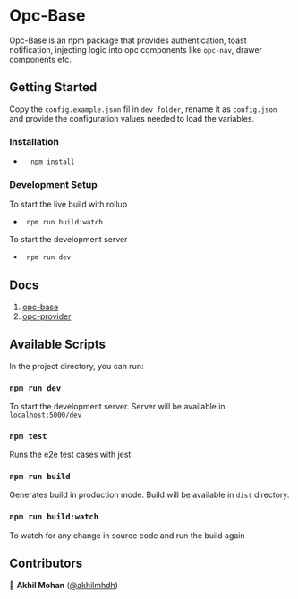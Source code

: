 # Opc-Base

Opc-Base is an npm package that provides authentication, toast notification, injecting logic into opc components like `opc-nav`, drawer components etc.

## Getting Started

Copy the `config.example.json` fil in `dev folder`, rename it as `config.json` and provide the configuration values needed to load the variables.

### Installation

- ```sh
    npm install
  ```

### Development Setup

To start the live build with rollup

- ```sh
   npm run build:watch
  ```

To start the development server

- ```sh
   npm run dev
  ```

## Docs

1. [opc-base](./docs/opc-base.md)
1. [opc-provider](./docs/opc-provider.md)

## Available Scripts

In the project directory, you can run:

### `npm run dev`

To start the development server. Server will be available in `localhost:5000/dev`

### `npm test`

Runs the e2e test cases with jest

### `npm run build`

Generates build in production mode. Build will be available in `dist` directory.

### `npm run build:watch`

To watch for any change in source code and run the build again

## Contributors

👤 **Akhil Mohan** ([@akhilmhdh](https://github.com/akhilmhdh))
